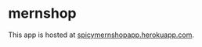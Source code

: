 # mernshop
This app is hosted at [spicymernshopapp.herokuapp.com](https://spicymernshopapp.herokuapp.com).
